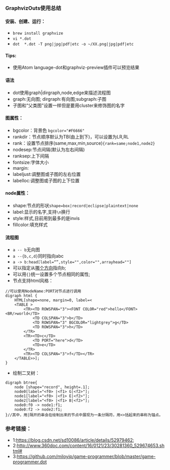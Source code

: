 ### GraphvizOuts使用总结
#### 安装、创建、运行：
* `brew install graphvize`
* `vi *.dot`
* `dot  *.dot -T png|jpg|pdf|etc -o ~/XX.png|jpg|pdf|etc`
#### Tips:
* 使用Atom language-dot和graphviz-preview插件可以预览结果
#### 语法
* dot使用graph|dirgraph,node,edge来描述流程图
* graph:无向图; dirgraph:有向图;subgraph:子图
* 子图和“父类图”设置一样但是要用cluster来修饰图的名字
#### 图属性：
* bgcolor：背景色 `bgcolor="#F6666"`
* rankdir：节点顺序默认为TB(由上到下)，可以设置为LR,RL
* rank：设置节点排序(same,max,min,source)`{rank=same;node1,node2}`
* nodesep:节点间隔(默认为左右间隔)
* ranksep:上下间隔
* fontsize:字体大小
* margin:
* labeljust:调整图或子图的左右位置
* labelloc:调整图或子图的上下位置

#### node属性：
* shape:节点的形状`shape=box|record|eclipse|plaintext|none`
* label:显示的名字,支持`\n`换行
* style:样式,目前用到最多的是invis
* fillcolor:填充样式

#### 流程图
* `a -- b`无向图
* `a --{b,c,d}`同时指向abc
* `a -> b:head[label=“”,style="",color="",arrayhead=""]`
* 可以指定从[哪个方向](https://blog.csdn.net/gyj072001/article/details/78350077)指向b;
* 可以用`{}`统一设置多个节点相同的属性;
* 节点支持html风格：
``` 
//可以使用NodeName:PORT对节点进行调用
digraph html {
    HTML[shape=none, margin=0, label=<
    <TABLE >
        <TR><TD ROWSPAN="3"><FONT COLOR="red">hello</FONT><BR/>world</TD>
            <TD COLSPAN="3">b</TD>
            <TD ROWSPAN="3" BGCOLOR="lightgrey">g</TD>
            <TD ROWSPAN="3">h</TD>
        </TR>
        <TR><TD>c</TD>
            <TD PORT="here">d</TD>
            <TD>e</TD>
        </TR>
        <TR><TD COLSPAN="3">f</TD></TR>
    </TABLE>>];
}
```
* 绘制二叉树：
```
digraph btree{
    node [shape="record", height=.1];
    node0[label="<f0> |<f1> G|<f2>"];
    node1[label="<f0> |<f1> E|<f2>"];
    node2[label="<f0> |<f1> B|<f2>"];
    node0:f0 -> node1:f1;
    node0:f2 -> node2:f1;
}//其中，用|隔开的串会在绘制出来的节点中展现为一条分隔符，用<>括起来的串称为锚点。
```

### 参考链接：
* 1:https://blog.csdn.net/sd10086/article/details/52979462;
* 2:http://www.360doc.com/content/16/0121/23/30281360_529674653.shtml#
* 3:https://github.com/miloyip/game-programmer/blob/master/game-programmer.dot


